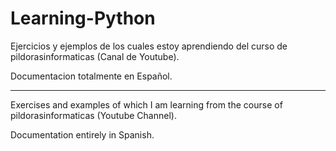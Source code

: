 # Learning-Python
Ejercicios y ejemplos de los cuales estoy aprendiendo del curso de pildorasinformaticas (Canal de Youtube).

Documentacion totalmente en Español.

----------
Exercises and examples of which I am learning from the course of pildorasinformaticas (Youtube Channel).

Documentation entirely in Spanish.
